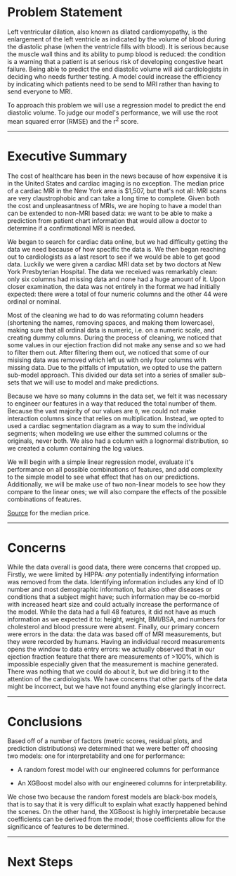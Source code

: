 # Problem Statement

Left ventricular dilation, also known as dilated cardiomyopathy, is the enlargement of the left ventricle as indicated by the volume of blood during the diastolic phase (when the ventricle fills with blood).  It is serious because the muscle wall thins and its ability to pump blood is reduced: the condition is a warning that a patient is at serious risk of developing congestive heart failure.  Being able to predict the end diastolic volume will aid cardiologists in deciding who needs further testing. A model could increase the efficiency by indicating which patients need to be send to MRI rather than having to send everyone to MRI.

To approach this problem we will use a regression model to predict the end diastolic volume.  To judge our model's performance, we will use the root mean squared error (RMSE) and the r<sup>2</sup> score.

-------

# Executive Summary

The cost of healthcare has been in the news because of how expensive it is in the United States and cardiac imaging is no exception.  The median price of a cardiac MRI in the New York area is $1,507, but that's not all: MRI scans are very claustrophobic and can take a long time to complete.  Given both the cost and unpleasantness of MRIs, we are hoping to have a model than can be extended to non-MRI based data: we want to be able to make a prediction from patient chart information that would allow a doctor to determine if a confirmational MRI is needed.

We began to search for cardiac data online, but we had difficulty getting the data we need because of how specific the data is.  We then began reaching out to cardiologists as a last resort to see if we would be able to get good data.  Luckily we were given a cardiac MRI data set by two doctors at New York Presbyterian Hospital.  The data we received was remarkably clean: only six columns had missing data and none had a huge amount of it.  Upon closer examination, the data was not entirely in the format we had initially expected: there were a total of four numeric columns and the other 44 were ordinal or nominal.

Most of the cleaning we had to do was reformating column headers (shortening the names, removing spaces, and making them lowercase), making sure that all ordinal data is numeric, i.e. on a numeric scale, and creating dummy columns.  During the process of cleaning, we noticed that some values in our ejection fraction did not make any sense and so we had to filter them out.  After filtering them out, we noticed that some of our misising data was removed which left us with only four columns with missing data.  Due to the pitfalls of imputation, we opted to use the pattern sub-model approach.  This divided our data set into a series of smaller sub-sets that we will use to model and make predictions.

Because we have so many columns in the data set, we felt it was necessary to engineer our features in a way that reduced the total number of them.  Because the vast majority of our values are `0`, we could not make interaction columns since that relies on multiplication.  Instead, we opted to used a cardiac segmentation diagram as a way to sum the individual segments; when modeling we use either the summed columns or the originals, never both.  We also had a column with a lognormal distribution, so we created a column containing the log values.

We will begin with a simple linear regression model,  evaluate it's performance on all possible combinations of features, and add complexity to the simple model to see what effect that has on our predictions.  Additionally, we will be make use of two non-linear models to see how they compare to the linear ones; we will also compare the effects of the possible combinations of features.


[Source](https://www.newchoicehealth.com/places/new-york/new-york/mri/cardiac-mri]) for the median price.

-------

# Concerns

While the data overall is good data, there were concerns that cropped up.  Firstly, we were limited by HIPPA: _any_ potentially indentifying information was removed from the data.  Identifying information includes any kind of ID number and most demographic information, but also other diseases or conditions that a subject might have; such information may be co-morbid with increased heart size and could actually increase the performance of the model.  While the data had a full 48 features, it did not have as much information as we expected it to: height, weight, BMI/BSA, and numbers for cholesterol and blood pressure were absent.  Finally, our primary concern were errors in the data: the data was based off of MRI measurements, but they were recorded by humans.  Having an individual record measurements opens the window to data entry errors: we actually observed that in our ejection fraction feature that there are measurements of >100%, which is impossible especially given that the measurement is machine generated.  There was nothing that we could do about it, but we did bring it to the attention of the cardiologists.  We have concerns that other parts of the data might be incorrect, but we have not found anything else glaringly incorrect.

-------

# Conclusions

Based off of a number of factors (metric scores, residual plots, and prediction distributions) we determined that we were better off choosing two models: one for interpretability and one for performance:


- A random forest model with our engineered columns for performance


- An XGBoost model also with our engineered columns for interpretability.


We chose two because the random forest models are black-box models, that is to say that it is very difficult to explain what exactly happened behind the scenes.  On the other hand, the XGBoost is highly interpretable because coefficients can be derived from the model; those coefficients allow for the significance of features to be determined.


-------

# Next Steps